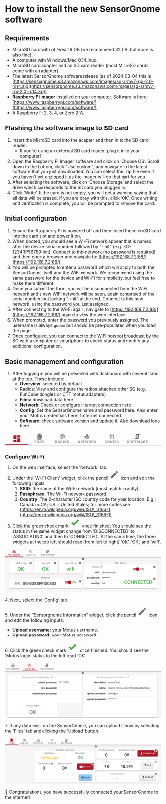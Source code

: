 # How to install the new SensorGnome software

## Requirements

* MicroSD card with _at least_ 16 GB (we recommend 32 GB, but more is also fine).
* A computer with Windows/Mac OS/Linux.
* MicroSD card adapter and an SD card reader (most MicroSD cards come with an adapter).
* The latest SensorGnome software release (as of 2024-03-04 this is [ ](https://sensorgnome.s3.amazonaws.com/images/pimod/sg-armv7-rpi-bullseye-testing-2023-341.zip) [https://sensorgnome.s3.amazonaws.com/images/sg-armv7-rpi-2.0-rc14.zip](https://sensorgnome.s3.amazonaws.com/images/sg-armv7-rpi-2.0-rc14.zip))
* **Raspberry Pi Imager** installed on your computer. Software is here: [https://www.raspberrypi.com/software/](https://www.raspberrypi.com/software/)
* A Raspberry Pi 2, 3, 4, or Zero 2 W.

## Flashing the software image to SD card

1. Insert the MicroSD card into the adapter and then in to the SD card reader.
   * If you’re using an external SD card reader, plug it in to your computer!
2. Open the Raspberry Pi Imager software and click on ‘Choose OS’. Scroll down to the bottom, click "Use custom", and navigate to the latest software that you just downloaded. You can select the .zip file even if you haven't yet unzipped it as the Imager will do that part for you.
3. After selecting the software, click on ‘Choose Storage’ and select the drive which corresponds to the SD card you plugged in.
4. Click ‘Write’. If the card is not empty, you will get a warning saying that all data will be erased. If you are okay with this, click ‘OK’. Once writing and verification is complete, you will be prompted to remove the card.

## Initial configuration

1. Ensure the Raspberry Pi is powered off and then insert the microSD card into the card slot and power it on.
2. When booted, you should see a Wi-Fi network appear that is named after the device serial number followed by "-init" (e.g. SG-1234RP56789-init). Connect to this network (no password is required) and then open a browser and navigate to: [https://192.168.7.2:88/](https://192.168.7.2:88/)
3. You will be prompted to enter a password which will apply to both the SensorGnome itself and the WiFi network. We recommend using the same password for the device and Wi-Fi for simplicity, but feel free to make them different.
4. Once you submit the form, you will be disconnected from the WiFi network and a new WiFi network will be seen, again comprised of the serial number, but lacking "-init" at the end. Connect to this new network, using the password you just assigned.
5. After connecting to the Wi-Fi again, navigate to [https://192.168.7.2:88/](https://192.168.7.2:88/) again to view the web interface.
6. When prompted, enter the password you previously assigned. The username is always `gnome` but should be pre-populated when you load the page.
7. Once configured, you can connect to the WiFi hotspot broadcast by the SG with a computer or smartphone to check status and modify any additional configuration.

## Basic management and configuration

1. After logging in you will be presented with dashboard with several ‘tabs’ at the top. These include:
   * **Overview:** selected by default
   * Radios: View and configure the radios attached other SG (e.g. FunCube dongles or CTT motus adapters)
   * **Files:** download data here
   * **Network:** Check or configure internet connection here
   * **Config:** Set the SensorGnome name and password here. Also enter your Motus credentials here if internet connected.
   * **Software:** check software version and update it. Also download logs here.

![](.gitbook/assets/0)

### Configure Wi-Fi

1. On the web interface, select the ‘Network’ tab.
2. Under the ‘Wi-Fi Client’ widget, click the pencil <img src=".gitbook/assets/1" alt="" data-size="line"> icon and edit the following inputs:
   1. **SSID**: the name of the Wi-Fi network (must match exactly)
   2. **Passphrase**: The Wi-Fi network password.
   3. **Country**: The 2-character ISO country code for your location. E.g.: Canada = CA; US = United States; for more codes see [https://en.m.wikipedia.org/wiki/ISO\_3166-1](https://en.m.wikipedia.org/wiki/ISO\_3166-1)
3. Click the green check mark <img src=".gitbook/assets/2" alt="" data-size="line"> once finished. You should see the status in the same widget change from ‘DISCONNECTED’ to ‘ASSOCIATING’ and then to ‘CONNECTED’. At the same time, the three widgets at the top left should read (from left to right) ‘OK’, ‘OK’, and ‘wifi’.

![](.gitbook/assets/3)

&#x20; 4\. Next, select the ‘Config’ tab.

&#x20; 5\. Under the “Sensorgnome Information” widget, click the pencil <img src=".gitbook/assets/4" alt="" data-size="line"> icon and edit the following inputs:

* **Upload username:** your Motus username.
* **Upload password:** your Motus password.

&#x20; 6\. Click the green check mark <img src=".gitbook/assets/5" alt="" data-size="line"> once finished. You should see the ‘Motus login’ status to the left read ‘OK’.

![](.gitbook/assets/6)

&#x20; 7\. If any data exist on the SensorGnome, you can upload it now by selecting the ‘Files’ tab and clicking the ‘Upload’ button.

![](.gitbook/assets/7)

:tada:  Congratulations, you have successfully connected your SensorGnome to the internet!
